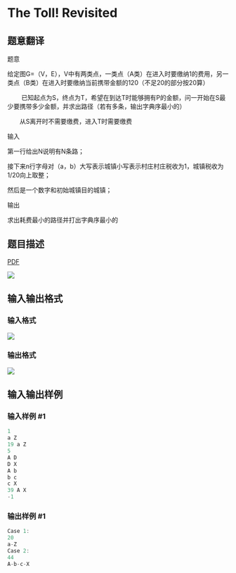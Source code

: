 # The Toll! Revisited

## 题意翻译

题意

给定图G=（V，E），V中有两类点，一类点（A类）在进入时要缴纳1的费用，另一类点（B类）在进入时要缴纳当前携带金额的120（不足20的部分按20算）

   已知起点为S，终点为T，希望在到达T时能够拥有P的金额，问一开始在S最少要携带多少金额，并求出路径（若有多条，输出字典序最小的）

  从S离开时不需要缴费，进入T时需要缴费

输入

第一行给出N说明有N条路；

接下来n行字母对（a，b）大写表示城镇小写表示村庄村庄税收为1，城镇税收为1/20向上取整；

然后是一个数字和初始城镇目的城镇；

输出

求出耗费最小的路径并打出字典序最小的

## 题目描述

[problemUrl]: https://uva.onlinejudge.org/index.php?option=com_onlinejudge&Itemid=8&category=17&page=show_problem&problem=1478

[PDF](https://uva.onlinejudge.org/external/105/p10537.pdf)

![](https://cdn.luogu.com.cn/upload/vjudge_pic/UVA10537/24e0f4f5049b161b8ff6524eb083a2fe2e35db7b.png)

## 输入输出格式

### 输入格式

![](https://cdn.luogu.com.cn/upload/vjudge_pic/UVA10537/ebd8d85927a42fdcb912c8eeaef110d8b93c60ce.png)

### 输出格式

![](https://cdn.luogu.com.cn/upload/vjudge_pic/UVA10537/1402ba6ba3b5f73305f1d0e8f13c1e1820c213f4.png)

## 输入输出样例

### 输入样例 #1

```cpp
1
a Z
19 a Z
5
A D
D X
A b
b c
c X
39 A X
-1
```


### 输出样例 #1

```cpp
Case 1:
20
a-Z
Case 2:
44
A-b-c-X
```


